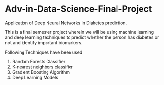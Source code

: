 # Adv-in-Data-Science-Final-Project
Application of Deep Neural Networks in Diabetes prediction.

This is a final semester project wherein we will be using machine learning and deep learning techniques to predict whether the person has diabetes or not and identify important biomarkers. 

Following Techniques have been used
1. Random Forests Classifier
2. K-nearest neighbors classifier
3. Gradient Boosting Algorithm
4. Deep Learning Models
